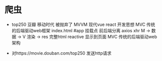 # 爬虫

- top250 豆瓣 移动时代 被抛弃了
    MVVM 现代vue react 开发思想
    MVC 传统的后端驱动web框架
    index.html  #app 挂载点
    前后端分离 axios xhr
        M -> 数据 -> V 渲染 -> res  完整html
    reactive 显示到页面
    MVC 传统的后端驱动web架构

- 对https://movie.douban.com/top250  发送http请求

